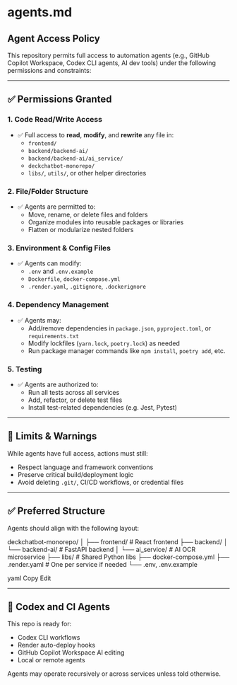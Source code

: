 # agents.md

## Agent Access Policy

This repository permits full access to automation agents (e.g., GitHub Copilot Workspace, Codex CLI agents, AI dev tools) under the following permissions and constraints:

---

## ✅ Permissions Granted

### 1. **Code Read/Write Access**
- ✅ Full access to **read**, **modify**, and **rewrite** any file in:
  - `frontend/`
  - `backend/backend-ai/`
  - `backend/backend-ai/ai_service/`
  - `deckchatbot-monorepo/`
  - `libs/`, `utils/`, or other helper directories

### 2. **File/Folder Structure**
- ✅ Agents are permitted to:
  - Move, rename, or delete files and folders
  - Organize modules into reusable packages or libraries
  - Flatten or modularize nested folders

### 3. **Environment & Config Files**
- ✅ Agents can modify:
  - `.env` and `.env.example`
  - `Dockerfile`, `docker-compose.yml`
  - `.render.yaml`, `.gitignore`, `.dockerignore`

### 4. **Dependency Management**
- ✅ Agents may:
  - Add/remove dependencies in `package.json`, `pyproject.toml`, or `requirements.txt`
  - Modify lockfiles (`yarn.lock`, `poetry.lock`) as needed
  - Run package manager commands like `npm install`, `poetry add`, etc.

### 5. **Testing**
- ✅ Agents are authorized to:
  - Run all tests across all services
  - Add, refactor, or delete test files
  - Install test-related dependencies (e.g. Jest, Pytest)

---

## 🚫 Limits & Warnings

While agents have full access, actions must still:
- Respect language and framework conventions
- Preserve critical build/deployment logic
- Avoid deleting `.git/`, CI/CD workflows, or credential files

---

## ✅ Preferred Structure

Agents should align with the following layout:

deckchatbot-monorepo/
│
├── frontend/ # React frontend
├── backend/
│ └── backend-ai/ # FastAPI backend
│ └── ai_service/ # AI OCR microservice
├── libs/ # Shared Python libs
├── docker-compose.yml
├── .render.yaml # One per service if needed
└── .env, .env.example

yaml
Copy
Edit

---

## 🧠 Codex and CI Agents

This repo is ready for:
- Codex CLI workflows
- Render auto-deploy hooks
- GitHub Copilot Workspace AI editing
- Local or remote agents

Agents may operate recursively or across services unless told otherwise.